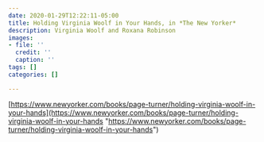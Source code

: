 ```yaml
---
date: 2020-01-29T12:22:11-05:00
title: Holding Virginia Woolf in Your Hands, in *The New Yorker*
description: Virginia Woolf and Roxana Robinson
images:
- file: ''
  credit: ''
  caption: ''
tags: []
categories: []

---
```

[https://www.newyorker.com/books/page-turner/holding-virginia-woolf-in-your-hands](https://www.newyorker.com/books/page-turner/holding-virginia-woolf-in-your-hands "https://www.newyorker.com/books/page-turner/holding-virginia-woolf-in-your-hands")